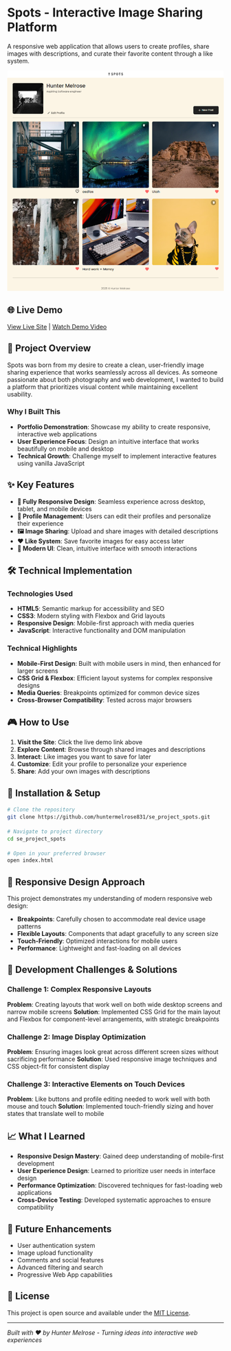 # Spots - Interactive Image Sharing Platform

A responsive web application that allows users to create profiles, share images with descriptions, and curate their favorite content through a like system.

![Spots Preview](src/images/spotssnip.PNG)


## 🌐 Live Demo
[View Live Site](https://huntermelrose.dev/spots/) | [Watch Demo Video](https://drive.google.com/file/d/1Jyu-_D8q_f7_nHr57D64ateDAZhQttGu/view?usp=sharing)

## 🎯 Project Overview

Spots was born from my desire to create a clean, user-friendly image sharing experience that works seamlessly across all devices. As someone passionate about both photography and web development, I wanted to build a platform that prioritizes visual content while maintaining excellent usability.

### Why I Built This
- **Portfolio Demonstration**: Showcase my ability to create responsive, interactive web applications
- **User Experience Focus**: Design an intuitive interface that works beautifully on mobile and desktop
- **Technical Growth**: Challenge myself to implement interactive features using vanilla JavaScript

## ✨ Key Features

- **📱 Fully Responsive Design**: Seamless experience across desktop, tablet, and mobile devices
- **👤 Profile Management**: Users can edit their profiles and personalize their experience
- **🖼️ Image Sharing**: Upload and share images with detailed descriptions
- **❤️ Like System**: Save favorite images for easy access later
- **🎨 Modern UI**: Clean, intuitive interface with smooth interactions

## 🛠️ Technical Implementation

### Technologies Used
- **HTML5**: Semantic markup for accessibility and SEO
- **CSS3**: Modern styling with Flexbox and Grid layouts
- **Responsive Design**: Mobile-first approach with media queries
- **JavaScript**: Interactive functionality and DOM manipulation

### Technical Highlights
- **Mobile-First Design**: Built with mobile users in mind, then enhanced for larger screens
- **CSS Grid & Flexbox**: Efficient layout systems for complex responsive designs
- **Media Queries**: Breakpoints optimized for common device sizes
- **Cross-Browser Compatibility**: Tested across major browsers

## 🎮 How to Use

1. **Visit the Site**: Click the live demo link above
2. **Explore Content**: Browse through shared images and descriptions
3. **Interact**: Like images you want to save for later
4. **Customize**: Edit your profile to personalize your experience
5. **Share**: Add your own images with descriptions

## 🚀 Installation & Setup

```bash
# Clone the repository
git clone https://github.com/huntermelrose831/se_project_spots.git

# Navigate to project directory
cd se_project_spots

# Open in your preferred browser
open index.html
```

## 📱 Responsive Design Approach

This project demonstrates my understanding of modern responsive web design:

- **Breakpoints**: Carefully chosen to accommodate real device usage patterns
- **Flexible Layouts**: Components that adapt gracefully to any screen size
- **Touch-Friendly**: Optimized interactions for mobile users
- **Performance**: Lightweight and fast-loading on all devices

## 🔧 Development Challenges & Solutions

### Challenge 1: Complex Responsive Layouts
**Problem**: Creating layouts that work well on both wide desktop screens and narrow mobile screens
**Solution**: Implemented CSS Grid for the main layout and Flexbox for component-level arrangements, with strategic breakpoints

### Challenge 2: Image Display Optimization
**Problem**: Ensuring images look great across different screen sizes without sacrificing performance
**Solution**: Used responsive image techniques and CSS object-fit for consistent display

### Challenge 3: Interactive Elements on Touch Devices
**Problem**: Like buttons and profile editing needed to work well with both mouse and touch
**Solution**: Implemented touch-friendly sizing and hover states that translate well to mobile

## 📈 What I Learned

- **Responsive Design Mastery**: Gained deep understanding of mobile-first development
- **User Experience Design**: Learned to prioritize user needs in interface design
- **Performance Optimization**: Discovered techniques for fast-loading web applications
- **Cross-Device Testing**: Developed systematic approaches to ensure compatibility

## 🔮 Future Enhancements

- User authentication system
- Image upload functionality
- Comments and social features
- Advanced filtering and search
- Progressive Web App capabilities


## 📄 License

This project is open source and available under the [MIT License](LICENSE).

---

*Built with ❤️ by Hunter Melrose - Turning ideas into interactive web experiences*
